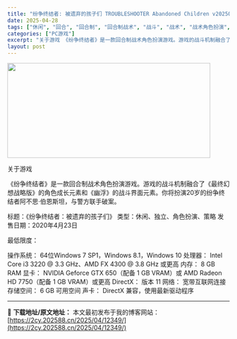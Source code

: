 ```yaml
---
title: "纷争终结者: 被遗弃的孩子们 TROUBLESHOOTER Abandoned Children v20250421"
date: 2025-04-28
tags: ["休闲", "回合", "回合制", "回合制战术", "战斗", "战术", "战术角色扮演", "战略", "独立", "策略"]
categories: ["PC游戏"]
excerpt: "关于游戏 《纷争终结者》是一款回合制战术角色扮演游戏。游戏的战斗机制融合了《最终幻想战略版》的角色成长元素和《幽浮》的战斗界面元素。你将扮演20岁的纷争终结者阿不思·伯恩斯坦，与警方联手破案。 标题：《纷争终结者：被遗弃的孩子们》 类型：休闲、独立、角色扮演、策略 发售日期：2020年4月23日 最&hellip;"
layout: post
---
```


<img class="aligncenter size-full wp-image-12356" src="https://2cy.202588.cn/wp-content/uploads/2025/04/2025042804305936.webp" alt="" width="460" height="215" />

关于游戏

《纷争终结者》是一款回合制战术角色扮演游戏。游戏的战斗机制融合了《最终幻想战略版》的角色成长元素和《幽浮》的战斗界面元素。你将扮演20岁的纷争终结者阿不思·伯恩斯坦，与警方联手破案。

标题：《纷争终结者：被遗弃的孩子们》
类型：休闲、独立、角色扮演、策略
发售日期：2020年4月23日

最低限度：

操作系统： 64位Windows 7 SP1，Windows 8.1，Windows 10
处理器： Intel Core i3 3220 @ 3.3 GHz、AMD FX 4300 @ 3.8 GHz 或更高
内存： 8 GB RAM
显卡： NVIDIA Geforce GTX 650（配备 1 GB VRAM）或 AMD Radeon HD 7750（配备 1 GB VRAM）或更高
DirectX： 版本 11
网络： 宽带互联网连接
存储空间： 6 GB 可用空间
声卡： DirectX 兼容，使用最新驱动程序

---
📖 **下载地址/原文地址：** 本文最初发布于我的博客网站：[https://2cy.202588.cn/2025/04/12349/](https://2cy.202588.cn/2025/04/12349/)
